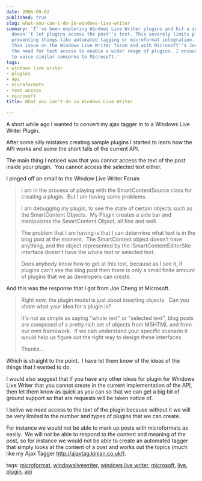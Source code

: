 ```yaml
---
date: 2006-09-02
published: true
slug: what-you-can-t-do-in-windows-live-writer
summary: 'I''ve been exploring Windows Live Writer plugins and hit a snag: the API
  doesn''t let plugins access the post''s text. This severely limits plugin functionality,
  preventing things like automated tagging or microformat integration. I''ve raised
  this issue on the Windows Live Writer forum and with Microsoft''s Joe Cheng, emphasizing
  the need for text access to enable a wider range of plugins. I encourage other developers
  to voice similar concerns to Microsoft.'
tags:
- windows live writer
- plugins
- api
- microformats
- text access
- microsoft
title: What you can't do in Windows Live Writer

---
```

<p>A short while ago I wanted to convert my ajax tagger in to a Windows Live Writer Plugin.</p> <p>After some silly mistakes creating sample plugins I started to learn how the API works and some the short falls of the current API.</p> <p>The main thing I noticed was that you cannot access the text of the post inside your plugin.  You cannot access the selected text either.</p> <p>I pinged off an email to the Window Live Writer Forum</p> <blockquote class="posterous_medium_quote"> <p>I am in the process of playing with the SmartContentSource class for creating a plugin.  But I am having some problems. </p>
<p>I am debugging my plugin, to see the state of certain objects such as the SmartContent Objects.  My Plugin creates a side bar and manipulates the SmartContent Object, all fine and well. </p>
<p>The problem that I am having is that I can determine what text is in the blog post at the moment.  The SmartContent object doesn't have anything, and the object represented by the ISmartContentEditorSite interface doesn't have the whole text or selected text. </p>
<p>Does anybody know how to get at this text, because as I see it, if plugins can't see the blog post then there is only a small finite amount of plugins that we as developers can create.</p>
</blockquote> <p>And this was the response that I got from Joe Cheng at Microsoft.  </p><blockquote class="posterous_medium_quote"> <p>Right now, the plugin model is just about inserting objects.  Can you share what your idea for a plugin is? </p>
<p>It's not as simple as saying "whole text" or "selected text", blog posts are composed of a pretty rich set of objects from MSHTML and from our own framework.  If we can understand your specific scenario it would help us figure out the right way to design these interfaces. </p>
<p>Thanks...</p>
</blockquote> <p>Which is straight to the point.  I have let them know of the ideas of the things that I wanted to do. </p><p>I would also suggest that if you have any other ideas for plugin for Windows Live Writer that you cannot create in the current implementation of the API, then let them know as quick as you can so that we can get a big bit of ground support so that are requests will be taken notice of. </p><p>I belive we need access to the text of the plugin because without it we will be very limited to the number and types of plugins that we can create. </p><p>For instance we would not be able to mark up posts with microformats as easily.  We will not be able to respond to the content and meaning of the post, so for instance we would not be able to create an automated tagger that simply looks at the content of a post and works out the topics (much like my Ajax Tagger <a href="http://ajaxtag.kinlan.co.uk/">http://ajaxtag.kinlan.co.uk/</a>). </p><p>tags: <a href="http://www.kinlan.co.uk/tag/microformat" rel="tag">microformat</a>, <a href="http://www.kinlan.co.uk/tag/windowslivewriter" rel="tag">windowslivewriter</a>, <a href="http://www.kinlan.co.uk/tag/windows+live+writer" rel="tag">windows live writer</a>, <a href="http://www.kinlan.co.uk/tag/microsoft" rel="tag">microsoft</a>, <a href="http://www.kinlan.co.uk/tag/live" rel="tag">live</a>, <a href="http://www.kinlan.co.uk/tag/plugin" rel="tag">plugin</a>, <a href="http://www.kinlan.co.uk/tag/api" rel="tag">api</a></p>

